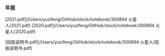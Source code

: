 ### 年报
[2021.pdf](/Users/yuzifeng/GitHub/stock/notebook/300894 火星人/2021.pdf)
[2020.pdf](/Users/yuzifeng/GitHub/stock/notebook/300894 火星人/2020.pdf)

[招股说明书.pdf](/Users/yuzifeng/GitHub/stock/notebook/300894 火星人/招股说明书.pdf)